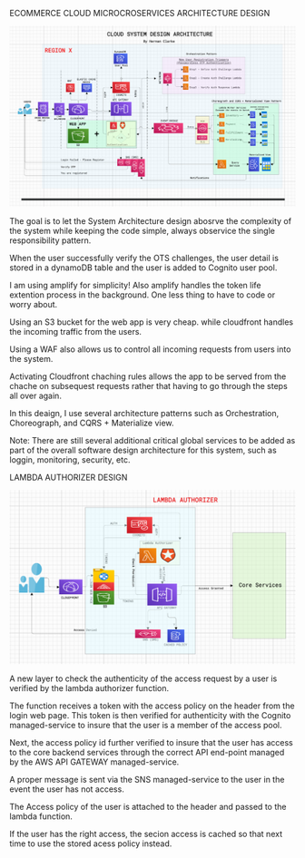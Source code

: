 ECOMMERCE CLOUD MICROCROSERVICES ARCHITECTURE DESIGN

![Alt text](image-1.png)

The goal is to let the System Architecture design abosrve the complexity of the system while keeping the code simple, always observice the single responsibility pattern.

When the user successfully verify the OTS challenges, the user detail is stored in a dynamoDB table and the user is added to Cognito user pool.

I am using amplify for simplicity!  Also amplify handles the token life extention process in the background.  One less thing to have to code or worry about.

Using an S3 bucket for the web app is very cheap. while cloudfront handles the incoming traffic from the users.

Using a WAF also allows us to control all incoming requests from users into the system.

Activating Cloudfront chaching rules allows the app to be served from the chache on subsequest requests rather that having to go through the steps all over again.

In this deaign, I use several architecture patterns such as Orchestration, Choreograph, and CQRS + Materialize view.

Note: There are still  several additional critical global services to be added as part of the overall software design architecture for this system, such as loggin, monitoring, security, etc.


LAMBDA AUTHORIZER DESIGN

![Alt text](image-2.png)

A new layer to check the authenticity of the access request by a user is verified by the lambda authorizer function.

The function receives a token with the access policy on the header from the login web page.  This token is then verified for authenticity with the Cognito managed-service to insure that the user is a member of the access pool.

Next, the access policy id further verified to insure that the user has access to the core backend services through the correct API end-point managed by the AWS API GATEWAY managed-service.

A proper message is sent via the SNS managed-service to the user in the event the user has not access.

The Access policy of the user is attached to the header and passed to the lambda function.  

If the user has the right access, the secion access is cached so that next time to use the stored acess policy instead.